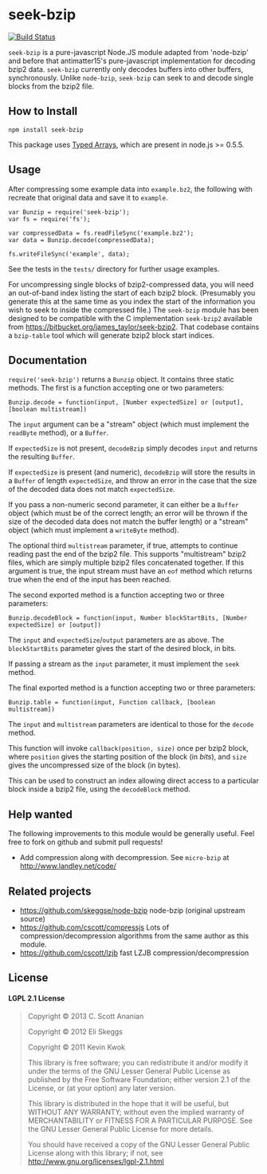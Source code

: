 # seek-bzip

[![Build Status](https://travis-ci.org/cscott/seek-bzip.png)](https://travis-ci.org/cscott/seek-bzip)

`seek-bzip` is a pure-javascript Node.JS module adapted from 'node-bzip' and before that antimatter15's pure-javascript implementation for decoding bzip2 data.  `seek-bzip` currently only decodes buffers into other buffers, synchronously.  Unlike `node-bzip`, `seek-bzip` can seek to and decode single blocks from the bzip2 file.

## How to Install

```
npm install seek-bzip
```

This package uses
[Typed Arrays](https://developer.mozilla.org/en-US/docs/JavaScript/Typed_arrays), which are present in node.js >= 0.5.5.

## Usage

After compressing some example data into `example.bz2`, the following with recreate that original data and save it to `example`.

```
var Bunzip = require('seek-bzip');
var fs = require('fs');

var compressedData = fs.readFileSync('example.bz2');
var data = Bunzip.decode(compressedData);

fs.writeFileSync('example', data);
```

See the tests in the `tests/` directory for further usage examples.

For uncompressing single blocks of bzip2-compressed data, you will need
an out-of-band index listing the start of each bzip2 block.  (Presumably
you generate this at the same time as you index the start of the information
you wish to seek to inside the compressed file.)  The `seek-bzip` module
has been designed to be compatible with the C implementation `seek-bzip2`
available from https://bitbucket.org/james_taylor/seek-bzip2.  That codebase
contains a `bzip-table` tool which will generate bzip2 block start indices.

## Documentation

`require('seek-bzip')` returns a `Bunzip` object.  It contains three static
methods.  The first is a function accepting one or two parameters:

`Bunzip.decode = function(input, [Number expectedSize] or [output], [boolean multistream])`

The `input` argument can be a "stream" object (which must implement the
`readByte` method), or a `Buffer`.

If `expectedSize` is not present, `decodeBzip` simply decodes `input` and
returns the resulting `Buffer`.

If `expectedSize` is present (and numeric), `decodeBzip` will store
the results in a `Buffer` of length `expectedSize`, and throw an error
in the case that the size of the decoded data does not match
`expectedSize`.

If you pass a non-numeric second parameter, it can either be a `Buffer`
object (which must be of the correct length; an error will be thrown if
the size of the decoded data does not match the buffer length) or
a "stream" object (which must implement a `writeByte` method).

The optional third `multistream` parameter, if true, attempts to continue
reading past the end of the bzip2 file.  This supports "multistream"
bzip2 files, which are simply multiple bzip2 files concatenated together.
If this argument is true, the input stream must have an `eof` method
which returns true when the end of the input has been reached.

The second exported method is a function accepting two or three parameters:

`Bunzip.decodeBlock = function(input, Number blockStartBits, [Number expectedSize] or [output])`

The `input` and `expectedSize`/`output` parameters are as above.
The `blockStartBits` parameter gives the start of the desired block, in bits.

If passing a stream as the `input` parameter, it must implement the
`seek` method.

The final exported method is a function accepting two or three parameters:

`Bunzip.table = function(input, Function callback, [boolean multistream])`

The `input` and `multistream` parameters are identical to those for the
`decode` method.

This function will invoke `callback(position, size)` once per bzip2 block,
where `position` gives the starting position of the block (in *bits*), and
`size` gives the uncompressed size of the block (in bytes).

This can be used to construct an index allowing direct access to a particular
block inside a bzip2 file, using the `decodeBlock` method.

## Help wanted

The following improvements to this module would be generally useful.
Feel free to fork on github and submit pull requests!

* Add compression along with decompression.  See `micro-bzip` at
http://www.landley.net/code/

## Related projects

* https://github.com/skeggse/node-bzip node-bzip (original upstream source)
* https://github.com/cscott/compressjs
  Lots of compression/decompression algorithms from the same author as this
  module.
* https://github.com/cscott/lzjb fast LZJB compression/decompression

## License

#### LGPL 2.1 License

> Copyright &copy; 2013 C. Scott Ananian
>
> Copyright &copy; 2012 Eli Skeggs
>
> Copyright &copy; 2011 Kevin Kwok
>
> This library is free software; you can redistribute it and/or
> modify it under the terms of the GNU Lesser General Public
> License as published by the Free Software Foundation; either
> version 2.1 of the License, or (at your option) any later version.
>
> This library is distributed in the hope that it will be useful,
> but WITHOUT ANY WARRANTY; without even the implied warranty of
> MERCHANTABILITY or FITNESS FOR A PARTICULAR PURPOSE.  See the GNU
> Lesser General Public License for more details.
>
> You should have received a copy of the GNU Lesser General Public
> License along with this library; if not, see
> http://www.gnu.org/licenses/lgpl-2.1.html
